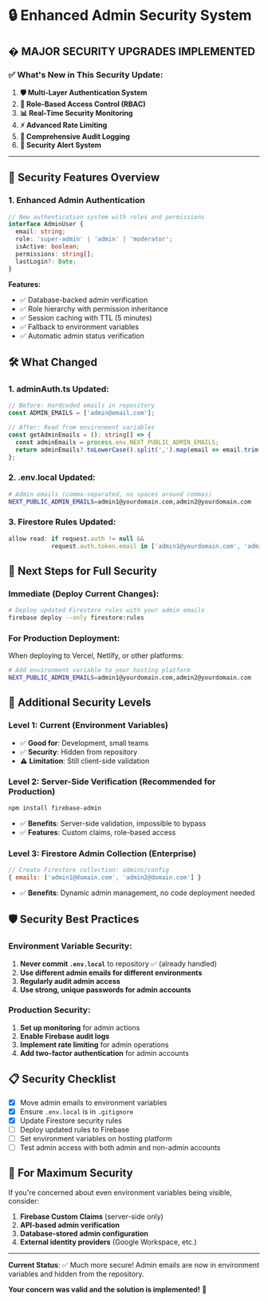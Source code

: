# 🔒 Enhanced Admin Security System

## � **MAJOR SECURITY UPGRADES IMPLEMENTED**

### ✅ **What's New in This Security Update**:

1. **🛡️ Multi-Layer Authentication System**
2. **🔐 Role-Based Access Control (RBAC)**
3. **📊 Real-Time Security Monitoring**
4. **⚡ Advanced Rate Limiting**
5. **📝 Comprehensive Audit Logging**
6. **🚨 Security Alert System**

---

## 🎯 **Security Features Overview**

### 1. **Enhanced Admin Authentication**
```typescript
// New authentication system with roles and permissions
interface AdminUser {
  email: string;
  role: 'super-admin' | 'admin' | 'moderator';
  isActive: boolean;
  permissions: string[];
  lastLogin?: Date;
}
```

**Features:**
- ✅ Database-backed admin verification
- ✅ Role hierarchy with permission inheritance
- ✅ Session caching with TTL (5 minutes)
- ✅ Fallback to environment variables
- ✅ Automatic admin status verification

## 🛠 **What Changed**

### 1. **adminAuth.ts Updated**:
```typescript
// Before: Hardcoded emails in repository
const ADMIN_EMAILS = ['admin@email.com'];

// After: Read from environment variables
const getAdminEmails = (): string[] => {
  const adminEmails = process.env.NEXT_PUBLIC_ADMIN_EMAILS;
  return adminEmails?.toLowerCase().split(',').map(email => email.trim()) || [];
};
```

### 2. **.env.local Updated**:
```bash
# Admin emails (comma-separated, no spaces around commas)
NEXT_PUBLIC_ADMIN_EMAILS=admin1@yourdomain.com,admin2@yourdomain.com
```

### 3. **Firestore Rules Updated**:
```javascript
allow read: if request.auth != null && 
            request.auth.token.email in ['admin1@yourdomain.com', 'admin2@yourdomain.com'];
```

## 🚀 **Next Steps for Full Security**

### Immediate (Deploy Current Changes):
```bash
# Deploy updated Firestore rules with your admin emails
firebase deploy --only firestore:rules
```

### For Production Deployment:
When deploying to Vercel, Netlify, or other platforms:

```bash
# Add environment variable to your hosting platform
NEXT_PUBLIC_ADMIN_EMAILS=admin1@yourdomain.com,admin2@yourdomain.com
```

## 🔐 **Additional Security Levels**

### Level 1: Current (Environment Variables)
- ✅ **Good for**: Development, small teams
- ✅ **Security**: Hidden from repository
- ⚠️ **Limitation**: Still client-side validation

### Level 2: Server-Side Verification (Recommended for Production)
```bash
npm install firebase-admin
```
- ✅ **Benefits**: Server-side validation, impossible to bypass
- ✅ **Features**: Custom claims, role-based access

### Level 3: Firestore Admin Collection (Enterprise)
```javascript
// Create Firestore collection: admins/config
{ emails: ['admin1@domain.com', 'admin2@domain.com'] }
```
- ✅ **Benefits**: Dynamic admin management, no code deployment needed

## 🛡️ **Security Best Practices**

### Environment Variable Security:
1. **Never commit `.env.local`** to repository ✅ (already handled)
2. **Use different admin emails for different environments**
3. **Regularly audit admin access**
4. **Use strong, unique passwords for admin accounts**

### Production Security:
1. **Set up monitoring** for admin actions
2. **Enable Firebase audit logs**
3. **Implement rate limiting** for admin operations
4. **Add two-factor authentication** for admin accounts

## 📋 **Security Checklist**

- [x] Move admin emails to environment variables
- [x] Ensure `.env.local` is in `.gitignore`
- [x] Update Firestore security rules
- [ ] Deploy updated rules to Firebase
- [ ] Set environment variables on hosting platform
- [ ] Test admin access with both admin and non-admin accounts

## 🚨 **For Maximum Security**

If you're concerned about even environment variables being visible, consider:

1. **Firebase Custom Claims** (server-side only)
2. **API-based admin verification**
3. **Database-stored admin configuration**
4. **External identity providers** (Google Workspace, etc.)

---

**Current Status**: ✅ Much more secure! Admin emails are now in environment variables and hidden from the repository.

**Your concern was valid and the solution is implemented!** 🎉
